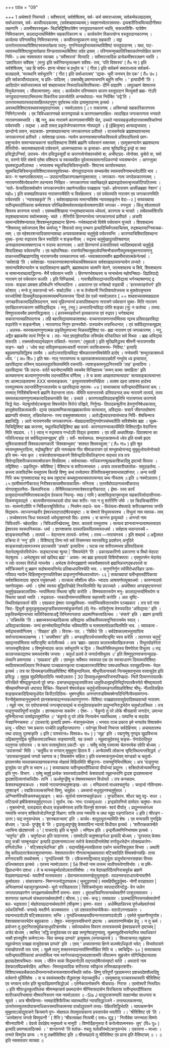 +++
title = "09"

+++
1 
अथेश्वरो निरूप्यते । सर्वेश्वरत्वं, सर्वशेषित्वम्, सर्व- कर्म समाराध्यत्वम्, सर्वकर्मफलप्रदत्वम्, सर्वाधारत्वम्, सर्व- कार्योत्पादकत्वम्, (सर्वशब्दवाच्यत्वम् ) स्वज्ञानस्वेतरसमस्त- द्रव्यशरीरित्वमित्यादीनीश्वर लक्षणानि । अयमीश्वरस्सूक्ष्म- चिदचिद्विशिष्टवेषेण जगदुपादनकारणं भवति, सकल्पविशि- ष्टवेषेण निमित्तकारण, कालाद्यन्तर्यामिवेषेण सहकारिकारण च । कार्यरूपेण विकारयोग्य वस्तूपादानकारणम् । कार्यतया परिणामयितृ निमित्तकारणम् । कार्योत्पत्त्युपकरण वस्तु सहकारि । यद्वा उत्तरोत्तरावस्थाविशिष्टस्वरूपापेक्षया तदनु- गुणनियतपूर्वभाव्यवस्थाविशिष्टं यत्तदुपादानम् । यथा, घट- त्वावस्थाविशिष्टमृद्द्रव्यापेक्षया पिण्डत्वावस्थाबिशिष्ट तदेव द्रव्यम् । परिणामन्मुख्यातिरिक्ताकारेणापेक्षित कारण निमि- 
॥ अथ नवमावतार व्याख्या ॥ 
'सर्वेश्वरत्वं' मित्यादि । सर्वेश्वरत्वादिक प्रत्येकमीश्वरलक्षण भवति । 'प्रशासितार सर्वेषाम् ' (मनु) इति सर्वनियन्तृत्वलक्षण सर्वेश्व- रत्व, 'पति विश्वस्य' ( तै० ना ) इति सर्वशेषित्वम्, 'अह हि सर्वय- ज्ञाना भोक्ता च प्रभुरेव च ' ( गीता ) इति सर्वकर्म समाराध्यत्व सर्वकर्म- फलप्रदत्वे, 'मत्स्थानि सर्वभूतानि ' ( गीत ) इति सर्वाधारत्वम्' 'द्यावा- भूमी जनयन् देव एकः' ( तै० उ० ) इति सर्वकार्योत्पादकत्व, च प्रति- पादितम् । उक्तार्थेषु प्रमाणवचनानि बहूनि सन्ति । ' इत्यादीनी 'ति । आदिपदेन सर्वान्तरात्मत्व सर्व शब्दवाच्यत्व निरूपाधिकविपश्चित्त्वा- दीनि ग्राह्याणि । लघुलक्षणं चेश्वरस्य विभुचेतनत्वम् । जीवात्मनामणु- त्वात् । कार्यरूपेण परिणममान कारण वस्तूपादान मित्युक्तौ ब्रह्म- गोऽपि जगदुपादानतयाऽभिमतस्य विकारित्व प्रसज्येतेति अन्यथोपादा- नत्व निर्वक्ति 'यद्वे'ति । उत्तरावस्थावतस्तदव्यवहिततदनुगुण पूर्वावस्थ तदेव द्रव्यमुपादानम् इत्यर्थः । अवस्थाविशिष्टावस्थावत्त्वमुपादानत्वम् । 
नवमोऽवतारः 
[ ८१ 
त्तकारणम् । अस्मिन्पक्षे सहकारिकारणस्य निमिनेऽन्तर्भाव । एव त्रिविधकारणपक्षे कारणद्वयपक्षे च कारणलक्षणलक्षित- त्वादखिल जगत्कारणत्व भगवतो नारायणसमभवति । 
嘴 
ननु, कथ नारायणे कारणत्वमानमिति चेत्, उच्यते न्यायसहकृतवेदान्तवाक्यविचारेणवं पर्यवस्यति । तद्यथा । आदौ तावत् प्रकृतेर्जगत्कारणत्व नोपपद्यते । ई (ईक्षितृत्वा) क्षत्याद्यभावात् । छान्दोग्ये तावन, सदाकाश- प्राणशब्दवाच्याना जगत्कारणत्व प्रतीयते । वाजसनेयके ब्रह्मशब्दवाच्यस्य जगत्कारणत्वं प्रतीयते । सर्वशाखा प्रत्यय- न्यायेन कारणवाक्यानामेकविपयत्वे प्रतिपादयितव्ये छाग- पशुन्यायेन सामान्यवाचकानां सदादिशब्दाना विशेषे ब्रह्मणि पर्यवसानं वक्तव्यम् । एवमुक्तन्यायेन ब्रह्मशब्दस्य तैत्तिरीयो- क्तात्मशब्दवाच्ये पर्यवसाने, आत्मगब्दवाच्यः क इत्याका- क्षाया श्रुतिप्रसिद्ध इन्द्रो वा तथा प्रसिद्धोऽग्निर्वा, उपास्य- त्वेन प्रसिद्धस्सूर्यो वा कारणत्वेनोक्तस्सोमो बा; अभीष्टप्रद- त्वेनोक्त. कुबेरो वा, यमो वा, वरुणो वेति संशये एतेषा 
वशिष्ट्य च स्वाव्यवहित पूर्वत्वस्वसामानाधिकरण्यो भयसम्बन्धेन । आगन्तुका पृथक्सद्धधर्मोऽवस्था । भगवतश्च स्थूलचिदचिन्नियन्तृत्ववि- शिष्टस्य कार्यावस्थावत. सूक्ष्मचिदचित्रियन्तृत्वविशिष्टत्वरूपपूर्वावस्था- योगादुपादानत्व सम्भवत्येव स्वरूपपरिणामाभावेऽपीति भाव । कार- ण नक्षणलक्षितत्वात् — उपादानादिकारणलक्षणयुक्तत्वात् । जगत्कार- णत्व जगदेककारणत्वम् । नारायणस्यैवेत्येवकारेण तदन्यस्य निखिल - जगत्कारणत्व व्यवच्छिद्यते ब्रह्मरुद्रादेस्तत्सृज्यकोटिघटितस्य । 'यतो- वेत्यादिवाक्योक्तेन जगत्कारणत्वेन लक्षणेनलक्षित परब्रह्मत्व 'एको- हवेनारायण आसीन्नब्रह्मा नेशान' ( महो० ) इति वाक्यप्रतिपन्नस्य नारायणस्यैवेति च विवक्षितमत्र । 
एवं पर्यवस्यति नारायण एव जगत्कारणमिति पर्यवस्यति । 'न्यायसहकृते' नि । सर्वशाखाप्रत्यय मामान्यविशेष न्यायसहकृतेन वेदा--२ ] 
सव्याख्याया यतीन्द्रमतदोपिकाया 
कर्मवश्यत्व परिच्छिन्नैश्वर्यवत्त्वसंहार्यत्वश्रवणान्नैते जगत्का - रणभूता । किंतु श्वेताश्वतरे शिवस्य कारणत्व भासते । एवमथर्वशिखाया गभ्भुशब्दवाच्यस्य ध्येयत्वं, कारणत्व च भासते । तथैवाथर्वशिरसि रुद्रशब्दवाच्यस्य सर्वात्मक्त्वमु- च्यते । तैत्तिरीये हिरण्यगर्भस्य जगत्कारणत्वं प्रतीयते । अत्रापि सामान्यविशेषन्यायात् शिवशम्भुरुद्रशब्दाना हिरण्य- गर्भशब्दवाच्ये विशेषे पर्यवसान युज्यते । शिवशब्दस्य *शिवमस्तु सर्वजगताम् शिव कर्मास्तु * शिवास्ते सन्तु पन्थान इत्यादिभिर्मंगलवाचित्वम्, रुद्रशब्दस्याग्निवाचक- त्वम् । एव महेश्वरशभ्वादिसामान्यशब्दा अप्यवयवशक्त्या चतुर्मुखे पर्यवस्यन्ति । कारणवाचिशिवादिशब्दाना मुख्य- वृत्त्या रुद्रपरत्व किन स्यादिति न शङ्कनीयम् । रुद्रस्य चतुर्मुखादुत्पतिश्रवणात् अनपहतपाप्मत्वश्रवणाञ्च न रुदस्य कारणत्वम् । अतो हिरण्यगर्भ प्रजापतिस्वयं भ्वादिशब्दवाच्ये चतुर्मुखे शिवादिशब्दा पर्यवस्यन्ति । एव महोपनिषन्ना- रायणोपनिषत्सुबालोपनिषन्मैत्रायणीयपुरुषसूक्तनारायणानु वाकान्तर्यामिब्राह्मणादिषु नारायणस्यैव परमकारणत्व सर्व- न्तवाक्यपरामर्शेन ब्रह्ममीमासात्मकेनेत्यर्थ । 'सर्वशाखे 'ति । सर्वशाखा- गतकारणवाक्यानामेकार्थविषयकत्व सर्वशाखाप्रत्ययन्यायेन लभ्यते । सामान्यविशेपन्यायेन च सदादिशब्दाना ब्रह्मणि, ब्रह्मशब्दस्य चात्मनि चेतने, जात्मशब्दस्य च शिवे, शिवशब्दस्य च सामान्यराब्दत्वाद्धिरण्य- मैर्भे पर्यवसान भवति । हिरण्यगर्भशब्दस्य च नानार्थस्य महोपनिषदा- दिप्रतिपाद्ये नारायण एवं पर्यवसान फलति । इति पिण्डितार्थ. । 
गायत्रीप्रतिपाद्यान्तरादित्यविद्याया भर्गनब्दश्रवणाद् द्र परत्व- शङ्का प्रमक्ता प्रतिषेधनि नन्वित्यादिना । अकारान्त एव भर्गशब्दो रुद्रवाची । 'हरस्स्मरहरोभर्ग' इति कोशात् । मन्त्रे तु तकारान्तो भर्ग- शब्दोऽस्ति । स च तेजोवानी निरतिशयतेजस्त्व च मुक्तोपसृप्यस्य परज्योतिषो दिव्यमूर्तेरप्राकृतपरमव्यामनिलयनस्य 'दिव्यो देव एको 
नवमोऽवतारः 
[ == 
शब्दवाच्यत्वमाक्षप्रदत्व जगच्छरीरकत्वादिप्रतिपादनान, स्वयं भूहिरण्यगर्भ प्रजापतिशब्दाना नारायणे पर्यवसानं युक्त- मिति नारायण एवाखिलजगत्कारण सर्वविद्यविद्यच । 
ननु, (नतु ) अन्तरादिन्यविद्या परेति शङ्का (नु) न कर्तव्या । तस्या. विष्णुपरत्वस्यैव प्रमाणसिद्धत्वात् । ( हरस्स्मरहरोभर्ग इत्यकारान्त एवं रुद्रपर ) भर्गशब्दस्य सकारान्तत्वप्रतिपादनाच । तहि बहरविद्यायामाकाशशब्द- वाच्यनारायणान्तर्यामितया न्द्रस्य प्रतिवादहरविद्या रुद्रपरेति न शङ्कनीयम् । नारायणान्न निगुण ज्ञानस्यैवो- पास्यत्वेन तत्राभिधानात् । एवं सर्वविद्यास्त्रत्यूह्यम् । अतस्स- मस्नक्ल्याणगुणात्मक प्रकृतिपुरुपाभ्या भिन्नस्तद्विशिष्ट पर- ब्रह्म नारायण एवं जगत्कारणम् । 
ननु, अद्वैत 
ब्रह्मकमेव सत्यं निर्गुण च । तद- न्यत् ज्ञातृज्ञेयादिक तस्मिन्नेव परिकल्पित सर्व मिथ्या । ब्रह्म अविद्यया संसरति । तत्त्रमसोत्याद्यभेदज्ञान तन्निवर्त- 
नारायण.' (सुबालो ) इति श्रुतिप्रमिद्धस्य श्रीमनी नारायणस्यैव सङ्ग- च्छते । 'ध्येय सदा सवितृमण्डलमध्यवर्ती नारायण सरसिजामनम- निविष्ट.' इत्यादि बहुप्रमाणप्रसिद्धिश्च तस्यैव । अतोऽन्तरादित्यविद्या श्रीमन्नारायणविषयेवेति हार्दम् । 
नन्वेवमपि 'शम्भुराकाशमध्ये ध्येय. ' ( अ० शि० ) इति श्रव- णात् नारायणस्य च दहराकाशरूपत्वादन्नर्वर्ती गम्भुरेव ध्य इत्यायात, दहरविद्याया तस्मिन् यदन्नस्तदुपासितव्यमिति वचनादि- त्याशङ्कामनूद्यनिरस्यति 'ताह' इत्यादिना । दहरविद्याया 'किं तदन्त- वर्तते यदन्वेष्टव्यमिति स्वयमेव विजिज्ञास्य 'तम्मन् कामाः समाहिताः' इति काम्यमानाना कल्याणगुणानामेव तदन्तर्वर्तित्व वर्णितम् । ते च कामा अपहतपाप्मत्वादय' सत्यसङ्कल्पत्वान्ता एप आत्माऽपहतपाप्मा XXX सत्यसङ्कल्प. ' इत्युत्तरवाक्येनाभिहिता । ततश्व दहरा लाशस्य हार्दस्य परमपुरुषस्य तदन्तर्वर्तिगुणजातस्येव च दहरविद्याया मुपास्य- 
=४ ] 
सव्याख्याया यतीन्द्रमतदीपिकायां 
कम् । तस्मात् निर्विशेषचिन्मात्रे ब्रह्मणि वेदान्ताना तात्प- र्यमिति मतान्तरस्थैः प्रतिपादनात् कथ नारायणे तात्पर्य, तस्य समस्तकल्याणगुणात्मकत्वादिकथनचेति चेत् । उच्यते । कारणत्वप्रतिपादकश्रुतिभि नारायणस्य कारणत्वे सिद्धे भेदा- भेदश्रुत्योर्घटकश्रुत्या विषयभेदेन विरोधे परिहृते, निर्गुणप्र- तिपादकश्रुतीना हेयगुणनिषेधकत्वात्, ज्ञातृज्ञेयादिकल्पकावि- द्याया एवाप्रामाणिकत्वाद्ब्रह्मकार्यस्य सत्यत्वात्, अविद्यया- ससारे जीवगतदोषाणा ब्रह्मण्यपि संभवात्, तन्निवर्तकान्त- रस्य वक्तुमशक्यत्वात् । अतोऽद्वैतवादस्यासंभवान्न निर्वि- शेषचिन्मात्र ब्रह्मसिद्धिः । अतो नारायणस्यैव जगत्कारणत्व- मोक्षप्रदत्वादिगुणयोगस्संभवतीति सविशेषमेव ब्रह्म । सूक्ष्म- चिचिद्विशिष्ट ब्रह्म कारणम्, स्थूलचिदचिद्विशिष्ट ब्रह्म कार्य- कारणादनन्यत्कार्यमिति विशिष्टाद्वैत वेदान्तिना 
मिति 
सप्रदाय. । 
1 
} 
त्वात् न रुद्रस्यात्र गन्धोऽपि विद्यत इत्याशय । एव तर्हि अथवशिखा- दिवाक्याना का गतिरित्यत्राह एवं सर्वविद्यास्वप्यूह्यम्' इति । सर्वे- श्वर्यसम्पन्न. शम्भुराकाशमध्ये ध्येय इति वाक्ये हृदय सुषिराकाशवर्ती विश्वकल्याणकारी 'विश्वशम्भुवम्' 'शाश्वत शिवमच्युतम् ' ( तै० ना० ) इति श्रुत स्वयम्भूशम्भुरादित्य, रुद्रोबहुशिरा' इति नामसहस्र गीत श्रीमान्नारायण एवं शम्भुशब्देनानद्य मुमुक्षुध्येयत्वेनोच्यते इति सम- न्वय कृत । यत्रयत्रोपासनाप्रकरणे शिवेन्द्रादिजीवलिङ्गाना सद्भाव तत्र तत्र शिवेन्द्रादिशरीरकपरमात्मोपासन विवक्षितम् । सर्वव्याख्या- नाधिकरणश्रुतप्रकाशिकादिषु द्रष्टव्यो विस्तरः । तद्विशिष्टः - प्रकृतिपुरु- षविशिष्ट | वैशिष्टच च शरीरात्मभावत । अत्राय तत्वसारीयश्लोक- समुदाहर्तव्य. - कस्त्व तत्वविदस्मि वस्तुपरम कितहि विष्णुः कथं तत्त्वेदम्पर तैत्तिरीयकमुवत्रय्यन्तसदर्शनात् । अन्य स्तर्हि गिरिः कथ गुणवशादत्राह रुद्र कथ तद्द्रष्टया कथमुद्भवत्यवतरत्यन्यत् कथ नीयताम् ॥ इति ॥ 
नवमोऽवतारः 
[ ८५ 
एवमीश्वरांगीकारात् निरीश्वरसाव्यमीमासकादिम- मनिरास । एतस्यैवोपादानत्वस्वीकारात् योगपाशुपतनैया- किमतनिरासः । तैर्निमित्तकारणमात्रेश्वराङ्गीकारात् । ईश्व- रस्य कार्यं प्रत्युपादानत्वनिमित्तत्ववत्कर्तृत्व प्रेरकत्व नियन्तृ- स्वप्र ( गामि ) काशयितृत्वानुमन्तृत्व सहकारित्वोदासीनत्वा- दिकमप्युपपद्यते । बाल्ययौवनावस्थादयो दोपा यथा शरीर- गता न तु शरोरिणि जोवे । एव चिदचिच्छरीरिण पर- मात्मनोऽपीति न निर्विकारश्रुतिविरोधः । नियमेन तदाधे- यत्व - विधेयत्व-शेषत्वादेः शरीरलक्षणस्य जगति विद्यमान- त्वाज्जगच्छरीर ईश्वरस्तद्गतदोषैरससृष्टा । 
स चेश्वरो विभुस्वरूपश्च । विभुत्वं नाम व्यापक- त्वम् । तच्चेश्वरस्य त्रिधा स्वरूपतो धर्मभूतज्ञानतो विग्र- हतश्च । स चानन्त इत्युच्यते । अनन्तो नाम त्रिविधपरि- च्छेदरहितः । त्रिविधपरिच्छेदस्तु, देशत. कालतो वस्तुतश्च । सत्यत्व ज्ञानत्वानन्दत्वामलत्वादय ईश्वरस्य स्वरूपनिरूपक- धर्मा । ज्ञानशक्त्या दयस्तन्निरूपितस्वरूपधर्मा । सर्वज्ञत्व 
मतान्तरस्थै – शाङ्करमतनिष्ठैः । तात्पर्य -- वेदान्ताना तात्पर्य- वर्णनम् । तस्य —नारायणस्य । इति शब्दार्थ ॥ अद्वैतमत प्रक्रिया 
ते 'ननु' इति । विशिष्टाद्वं तिना मते सर्व‍ तिसमन्वय स्वरससिद्ध प्रदर्शयन् अनूदिते शाङ्करपक्षेऽसामञ्जस्य प्रपञ्चयति 'उच्यते' इत्यादिना । घटक त्या शरीरात्मभाव प्रतिपादिकया भेदाभेदश्रुत्योरविरोधेन- सङ्घटयत्र्या श्रुत्या | 'विषयभेदेने 'ति । प्रकारप्रकारिणोः प्रकाराणा च मिथो भेदपरा भेदश्रुतयः । अभेदश्रुतय सर्व खल्विद ब्रह्म' ' अयमा- त्मा ब्रह्म इत्यादयो विशिष्टैक्यपरा । एवमुपगमेन भेदाभेद न त्योः परस्पर विरोधो नास्त्येव । अभेदश्र तेर्जगद्ब्रह्मणो स्वरूपैक्यपरत्वे ब्रह्मभिन्नजगद्बधपरत्वे वा स्वीक्रियमाणे तु ब्रह्मण सदोषत्वापत्तिर्भद प्रतिबाधापत्तिश्चेति भाव. । सगुणनिर्गुण त्योर्विरोधपरिहार उत्स- गपिवाद न्यायेन विहितशुभगुणव्यतिरिक्त प्राकृतगुणनिषेधपरत्वोपग- 
८६ ] सव्याख्यायां यतीन्द्रमतदीपिकाया 
सर्वशक्तित्वादयः सृष्ट्य पयुक्तधर्माः । वात्सल्य सौशील्य सौल- भ्यादयः आश्रयणोपयुक्तधर्माः । कारुण्यादयो रक्षणोपयुक्त- धर्माः । एतेषा स्वरूप बुद्धिपरिच्छेदे निरूपितमिति नेह प्रपञ्च्यते । 
अयमीश्वर अण्डसृष्टयनन्तरं चतुर्मुखदक्षकालादिष्व- न्तर्यामितया स्थित्वा सृष्टि करोति । विष्ण्ववताररूपेण मनु- कालाद्यन्तर्यामिरूपेण च स्थित्वा रक्षको भवति । रुद्रकाला- न्तकादीनामन्तर्यामितया सहारमपि करोति । अतः सृष्टि- स्थितिसंहारकर्ता चेति । एवप्रकार ईश्वरः परव्यूहविभवा- न्तर्याम्यिचविताररूपेण पञ्चप्रकार । तत्र परो नाम त्रिपा- द्विभूतौ कुमुदकुमुदाक्षपुण्डरीकवामनशंकुकर्णसर्प (र्व) नेत्र- 
मान्निर्गुणश्र तेरुपपादित 'अविद्याया:' इति । प्रकृतिकर्मज्ञानाभाव व्यतिरिक्तायाअद्वै तिभिरुपगताया अप्रामाणिकत्वादित्यथः । 'संसारे' इति । ब्रह्मण इत्यादि । 'तन्निवर्तके 'ति । ब्रह्मस्वरूपाच्छादिकाया अविद्याया अतिबलीयस्त्वाद्दृनिवारत्वमेव स्यात् । अविद्याकार्यवाक्य- जन्यं ज्ञानमेवाविद्यानिर्तक भविष्यतीति च मतमाशामोदकायितमिति भाव. । व्यापकत्व - सर्वद्रव्यसयोगित्वम् । 'विग्रहत' इति । विरारू- पत. । 'त्रिविधे 'ति । सर्वदेशकालवस्तुव्यापित्व सर्वान्तरात्मत्वलक्षणम् । 
1 
'अयमीश्वर' इति । अण्डसृष्टिपर्यन्तसमष्टिसृष्टि स्वय करेति । तदनन्तर चतुर्भु' खाद्यन्तर्यामितया व्यष्टिसृष्टि करोतीत्यर्थः । अत्र 'ब्रह्मा- दक्षादय कालस्तथैवाखिलजन्तव । विभूतयोहरेरेता जगतस्सृष्टिहेतव ॥ विष्णुर्मन्वादयः कालः सर्वभूतानि च द्विज । स्थितेनिमित्तभूतस्य विष्णोरेता विभूतय ॥ रुद्र कालान्तकाद्याश्च समस्ताश्चैव जन्तवः । चतुर्धा प्रलये ते जनार्दनविभूतय ॥' इति विष्णुपुराणवचनान्युदाह- तंव्यानि प्रमाणतया । 'एवप्रकार' इति । एवम्भूतः सर्वेश्वरः स्वरूपत एक एव स्वासाधारण दिव्यरूपविशिष्टः स्वदिव्यरूपमधिष्ठाय निजेच्छया पञ्चप्रकारकृत्वा पञ्चप्रकाररूपविशिष्ट पश्वधावस्थितः परव्यूहादिनाम- भेदत इत्यर्थ । तत्र पर दिव्यमङ्गलविग्रहविशिष्ट श्रीवैकुण्ठनिलय. श्रीभूनीलानायको नित्यमुक्तानुभाव परवासुदेव इति प्रसिद्धः । 
सुमुख सुप्रतिष्ठितादिभिः 
नवमोऽवतारः 
[ 30 
दिव्यायुधभूषणपरिजनपरिच्छदा- न्वितै दिव्यनगरपालकैः परिरक्षिते श्रीमद्वकुण्ठाल्ये पुरे चण्ड- प्रचण्डभद्रसुभद्रजयविजय धातृविधातृप्रभृतिभिर्द्वारपालकैरुपेते श्रीमद्दव्यालये श्रीमहामणिमण्डपे धष्टपाद विचित- सिहासने शेषपर्यङ्क चतुर्भुजदिव्यमङ्गलविग्रहविशिष्ट श्रीभू- नीलादिसहितः शङ्खचक्रादिदिव्यायुधोपेत किरीटादिदिव्य- भूषणभूषितः अनन्तगरुडविष्वक्मेनादिभिर्नित्यैस्सामगान्प- रैरन्यैर्मुक्तश्चानुभूयमानो ज्ञानशक्त्याद्यनन्तकल्याणगुणगण- विशिष्टः परब्रह्मपरवासुदेवादिशब्दवाच्यो नारायण. । 
व्यूहो नाम, पर एवोपासनार्थ जगत्सृष्ट्याद्यर्थ च वासुदेवसङ्कर्पण प्रद्युम्नानिरुद्धभेदेन चतुर्थाऽवस्थित । तत्र पाड्गुण्यपरिपूर्णो वासुदेव । ज्ञानबलाभ्या सकर्पण । ऐश्व- 
। 
'वैकुण्ठे तु परे लोके श्रीसहायो जनादेन, उमाभ्या भूमिनीलाभ्या पार्श्वद्वयसुशोभित ॥' 'बंकुण्ठे तु परे लोके नित्यत्वेन व्यवस्थितम् । पश्यन्ति च सदादेव नेत्रज्ञनिनचामरा ॥' (पाचरात्रे) इत्यादि प्रमाण- मंत्रानुसन्धेयम् । भगवतः पञ्च प्रकारा इमे भगवतेव विष्वक्सेन प्रत्यु - पदिष्टा 'मम प्रकाराः पञ्चेति प्राहुर्वेदान्तपारगाः । परोग्यूव विभवो नियन्ता सर्वदेहिनाम् । अचावतारश्च तथा दयालुः पुरुषाकृति ॥ इति 
( पाश्चरात्र० विश्वक० स० 
} 
) 
'व्यूह' इति । पद्मगुणेषु गुणद्वय यूह्यविभज्य उद्रिक्तगुणद्विक मूर्तिकतयाऽवस्थितः सङ्घपणादि. यह उच्यते । व्यूहवासुदेवस्तु सङ्क- र्पणादेरादिभूत पद्गुणक एवोपास्य । स चाय परवामुदेवात् प्रकटी- भृत । सर्वेषु रूपेषु परमात्मा चेतनम्त्वेक एवेति बोध्यम् । 'उपासनार्थ' मिति । 'चतुर्विध स भगवान् मुमुक्षुणा हिताय वै । अन्येपामपि लोकाना सृष्टिस्थित्यन्तसिद्धये ॥' 'उपासकानुग्रहार्थ जगतो रक्षणाय च ( विष्वक्सेन सहिता ) इति वचनमत्रानुसन्धेयम् माण्डको च चतुर्व्य- हापामनमेव व्यस्तसमस्तप्रणवकरणक मोक्षार्थ विहितमिति श्रीकूरना- रायणमुनिभिर्भाषितम् । अत्र 'पाड्गुण्या द्वासुदेवः पर इनि स भवान 
८८ ] 
सव्याख्याया यतीन्द्रमतदीपिकायां 
वीर्याभ्यां प्रद्युम्नः । शक्तितेजोभ्यामनिरुद्ध इति गुण- विभाग. । एतेषु चतुर्षु प्रत्येक त्रयस्त्रयोऽवतीर्णाः केशवादयो व्यूहान्तराणि द्वादश द्वादशमासानां द्वादशादित्यानांचाधिदैव- तानि । ऊर्ध्वपुण्ड्रेोषु च तेषामवस्थापन विधोयते । तत्र कनकप्रभ. केशवश्चतुश्चक्रधरः । श्यामो नारायणश्चतुश्शङ्ख- धरः । मणिप्रभाभो माधवश्चतुर्गदः । चन्द्राभो गोविन्दश्व- तुश्शार्ङ्ग । पद्मकिञ्जल्कसनिभो विष्णु. चतुर्हलः । अब्जाभो मधुसूदनश्चतुर्मुसलः । अग्निवर्णस्त्रिविक्रमश्र्चतुःखङ्गः । बाल- सूर्याभो वामनश्चतुर्वज्रधरः । पुण्डरीकाभ. श्रीधर चतु पट्ट- सधर । तटित्प्रभो हृषीकेशश्चतुर्मुद्गरधरः | सूर्याभ. पद्म- नाभ: पञ्चायुधधरः । इन्द्रकोपनिभो दामोदरः चतुष्पा- 
शधरः । 
मुक्तभोग्यो, वलाढ्यात् बोधात् सङ्कर्षणस्त्व हरसि वितनुषे शास्त्रमं- श्वर्य वीर्यात् । प्रद्युम्नस्सगंधम गमयसि भगवन् शक्तितेजोऽनिरुद्धो विभ्राण: पासि तत्त्व गमयसि च तथा व्यूह्य रङ्गाधिराज ॥ इति ( श्रीरङ्ग - उत्तर ) पद्य मनुसन्धेयम् । 'ज्ञानबलाभ्याम्' इति । कार्यव- शादुद्भूताभ्यामिति शेषः । एव मन्यत्रापि गुणद्विके बोध्यम् । 'ऊर्ध्व- पुण्ड्रेषु चे 'ति । द्वादसूध्वपुण्ड्रेषु केशवादिना न्यासो विधीयत इत्यर्थः । 'शरीररक्षकाश्चैते ध्यायिना खेदशान्तये ॥ ' ( पाचरात्रे) इति च श्रूयते । मणिप्रभ इति । इन्द्रनीलमणिनिभश्याम इत्यर्थः । 'चतुर्गदः' इति । चतुर्गदाधर इति पाठान्तरम् । एवमग्रेऽपि चतुश्शार्ङ्गधर इत्यादि बोध्यम् । 'पुरस्तात् केशवः पातु चक्री जाम्बूनदप्रभ' इत्यादि द्वादशनामपञ्जर स्तोत्रे केशवादीनामेतेषां वर्णायुधभेदोन लोक्तप्रकारेण- वणितोऽस्ति । 
' षट्त्रिशद्भेदभिन्ना' इति । यद्यप्यहिर्बुध्न्यसहिताया एकोन चत्वारिशदुक्ता विभवा । अथापि तेषु कपिलदत्तात्रेयपरशुरामाणामा- वेशावतारत्वेन गौणत्वान्मुख्यावतारा षट्त्रिशदिति विष्वक्सेनसंहि- ताया वर्णनादत्रापि तथवोक्तम् । 'पुनर्दधिभक्ते 'ति । एकैकस्माद्विभवात् प्रादुर्भूताः प्रादुर्भावान्तरसज्ञका विभवा दधिभक्तादय इत्यर्थः । एतस्य 
नवमोऽवतार: 
[ 5ê 
विभवो नाम तत्तत्म जातीयरूपेणाविर्भावः । स प्रमि- द्विप्राधान्येन दशधा । ते च मत्स्यकूर्मादयोऽवतारविशेषाः । नत्र वेदापहारिदैत्यनिरासपूर्वक ब्रह्मणे वेदप्रमाणप्रदानार्थ- मवतीर्णो मत्स्यावतार । देवानामजरामरणहेतुभूतामृतो- त्पादनमन्दराधारत्वेनावतीर्णः कूर्मावतारः । संसारसागर- निमग्नजनोद्धरणकाम ( भूम्युद्धरणार्थ ) स्वमहिपीमुद्धर्तुमव- नोर्णो वराहावतार | अभिरक्षणार्थ महासुरगृहस्तम्भो- 
भूतो नरसिहावतार | त्रिविक्रमोभूत्वा स्वपादारविन्दोद्ध- वेन जलेन जगत्पापापहरणेन जगद्रक्षणार्थमवतीर्णो वामना- वतार । दुष्टक्षत्रियनिरसनार्थमवतीर्ण परशुरामावतारः । शरणागत रक्षणधर्म संस्थापनार्थमवतोर्णो ( श्रीराम. ) ( राम- चन्द्र ) रामावतार । प्रलम्बादिनिरसनार्थमवतोर्णो बल- भद्रावतार | मोक्षोपायप्रदानार्थमवतोर्ण (श्रीकृष्ण ) कृष्णा- वतार । अर्धर्मिष्ठान्निरस्य पूर्णधर्मप्रवर्तनार्थ (र्थकलिनिर्मो- चनार्थ) मवतीर्णः कल्क्यवतारः । एवं दशावतारेय्वप्येकैका- वतारोऽनन्तप्रकारः । पद्मनाभादयोऽपि षट्त्रिशदवतारा: सन्ति । पुनर्दधिभक्तहयग्रीवनरनारायणादयोऽपि । एवमेते मुख्यगौणपूर्णाश। वेशाख्यावान्तरभेदेन बहुप्रकाराः । तेषूपा- स्यानुपास्यविभागो द्रष्टव्यः । अवताराणामिच्छेव हेतु । न तु कर्म । प्रयोजन तु दुष्टनिरासपूर्वकसाधुपरित्राणमेव । 
सर्वस्यार्थस्य विवरण तत्त्वत्रयभाष्ये ईश्वरप्रकरणे द्रष्टव्यम् | अत्रेदं बोध्यम् । क्वचित् 'तद्धि वासुदेवाख्य पर ब्रह्म सम्पूर्णषाड्गुण्यवपु. सूक्ष्मव्यूहविभवभेदभिन्न यथाधिकारं भक्तै ज्ञानपूर्वेण कर्मणाऽभ्य- चित सम्यक् प्राप्यते' इत्युक्तम् (भगवच्छास्त्रे ) । 'विभवाचनात् व्यूहंप्राप्य व्यूहार्चनात् परब्रह्म वासुदेवाख्य प्राप्पते' इति । एवम् ' अचपासनया क्षिप्ने कल्मषेऽधिकृतो भवेत् । विभवोपासने पचाव्होपास्तौ ततः परम् । सूक्ष्मे तदनु शक्तस्स्यादन्तर्यामिणमीक्षित मिति च । क्वचिद्विभ- 
६० ] सव्याख्याया यतीन्द्रमतदीपिकायां 
अन्तर्यामित्व नाम स्वर्गनरकाद्यनुभवदशायामपि जीवात्मनः सुहृत्त्वेन योगिभिर्द्रष्टव्यतया हृदयप्रदेशावस्थित- रूपम् । जीवेन साकं विद्यमानोऽपि तद्गतदोषैरसंस्पृष्टो वर्तते । 
अवतारो नाम देशकालविप्रकर्षरहित. आश्रिता- भिमतद्रव्यादिक शरीरतया स्वीकृत्य तस्मिन्नप्राकृतशरीर- विशिष्टस्सन्नचैकपराधीनस्नानभोजनासनशयनस्थिति सर्वस- हिष्णु परिपूर्णो गृहग्रामनगर प्रशस्तदेशशैलादिषु वर्तमानो मूर्तिविशेषः । स च स्वयंव्यक्तदैव सैद्धमानुष भेदाच्चतुर्विध । एवमुक्तासु पञ्चावस्थास्वपि श्रीविशिष्ट एव भगवान् वर्तत इति श्रुत्यादिप्रमाणसिद्धोऽर्थ । एतेनैकायनोक्तनिः श्रीकवाद- निरास । एवमोश्वरी निरूपितः ॥ 
इति श्रीवाधूलकुलतिलक श्रीमन्महाचार्य प्रथमदासेन श्रीनिवासदासेन विरचिताया यतीन्द्रमतदीपिकाया शारीरकपरिभाषाया मीश्वरनिरूपण नाम 
नवमोऽवतार ॥ 
-Sla 
J 
वाद्युपासनम्यापि साक्षान्मोक्ष साधनत्व च श्रूयते । अत्र श्रीमन्निगमा- न्तमहादेशिकैरित्थ व्यवस्थापितं न्यायसिद्धाञ्जने - तत्तत्फलकामनया, उत्तरोत्तरमूलरूपोपासनाधिकारसम्पत्तिकामनया वार्चाद्युपासने तत्तद- पेक्षितसिद्धिर्भवति । व्यापकमन्त्रेण मुमुक्षयाऽर्चाद्युपासने क्रियमाने पुन- मोक्षफल तेपामुपासकाना हस्तापचेय भवतीति ।। 'श्रीविशिष्ट एवे 'ति । 'अस्येशाना जगतो विष्णुपत्नी ' ( तैत्ति ) 'श्रीवत्सवक्षा नित्यश्री ( रामा० युद्ध ) ' नित्यैवेषा जगन्माता विष्णोः श्रीरनपायिनी । देवत्वे देवदेहेय मनुष्यत्वे च मानुपी । विष्णोर्देहानुरूपा वै करोत्येपात्मनस्त- तुम्' (वि० पु० ) इत्यादि प्रमाणबलादित्यर्थः । ' शान्तानन्ते 'ति श्लोक- श्चतुः श्लोकीस्थोऽत्रानुसन्धेय । एकायना – माध्वाः । तन्मते विष्णुरेव प्राप्यः । न तु लक्ष्मीविशिष्ट इति ॥ श्रीसम्प्रदाये तु श्रीविशिष्ट एव प्राप्य इति वैशिष्ट्यम् ॥ 
। 
॥ इति नवमावतार व्याख्या ॥ 
